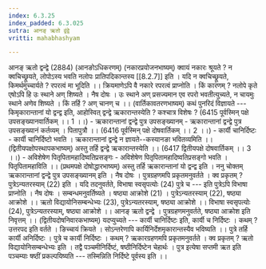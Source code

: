 ```yaml
---
index: 6.3.25
index_padded: 6.3.025
sutra: आनङ् ऋतो द्वंद्वे
vritti: mahabhashyam

---
```

 आनङ् ऋतो द्वन्द्वे (2884) (आनङोऽधिकरणम्) (नकारप्रयोजनभाष्यम्) क्वायं नकारः श्रूयते ? न क्वचिच्छ्रूयते, लोपोऽस्य भवति नलोपः प्रातिपदिकान्तस्य [[8.2.7]] इति । यदि न क्वचिच्छ्रूयते, किमर्थमुच्चार्यते ? रपरत्वं मा भूदिति ।। क्रियमाणेऽपि वै नकारे रपरत्वं प्राप्नोति । किं कारणम् ? नलोपे कृते एषोऽपि हि उः स्थाने अण् शिष्यते । नैष दोषः । उः स्थाने अण् प्रसज्यमान एव रपरो भवतीत्युच्यते, न चायमुः स्थाने अणेव शिष्यते । किं तर्हि ? अण् चानण् च ।। (वार्तिकावतरणभाष्यम्) कथं पुनरिदं विज्ञायते --- किमृकारान्तानां यो द्वन्द्व इति, आहोस्वित् द्वन्द्वे ऋकारान्तस्येति ? कश्चात्र विशेषः ? (6415 पूर्वस्मिन् पक्षे उपसङ्ख्यानवार्तिकम् ।। 1 ।।) - ऋकारान्तानां द्वन्द्वे पुत्र उपसङ्ख्यानम् - ऋकारान्तानां द्वन्द्वे पुत्र उपसङ्ख्यानं कर्तव्यम् । पितापुत्रौ ।। (6416 पूर्वस्मिन् पक्षे दोषवार्तिकम् ।। 2 ।।) - कार्यी चानिर्दिष्टः - कार्यी चानिर्दिष्टो भवति । ऋकारान्तानां द्वन्द्वे न ज्ञायते--कस्यानङा भवितव्यमिति ।। (द्वितीयपक्षोपस्थापकभाष्यम्) अस्तु तर्हि द्वन्द्वे ऋकारान्तस्येति ।। (6417 द्वितीयपक्षे दोषवार्तिकम् ।। 3 ।।) - अविशेषेण पितृपितामहादिष्वतिप्रसङ्गः - अविशेषेण पितृपितामहादिष्वतिप्रसङ्गो भवति । पितृपितामहाविति ।। (प्रथमपक्षे दोषोद्धारभाष्यम्) अस्तु तर्हि ऋकारान्तानां यो द्वन्द्व इति । ननु चोक्तम् ऋकारान्तानां द्वन्द्वे पुत्र उपसङ्ख्यानम् इति । नैष दोषः । पुत्रग्रहणमपि प्रकृतमनुवर्तते । क्व प्रकृतम् ? पुत्रेऽन्यतरस्याम् (22) इति । यदि तदनुवर्तते, विभाषा स्वसृपत्योः (24) पुत्रे च --- इति पुत्रेऽपि विभाषा प्राप्नोति । नैष दोषः । सम्बन्धमनुवर्तिष्यते । षष्ठ्या आक्रोशे (21) । पुत्रेऽन्यतरस्याम् (22), षष्ठ्या आक्रोशे ।। ऋतो विद्यायोनिसम्बन्धेभ्यः (23), पुत्रेऽन्यतरस्याम्, षष्ठ्या आक्रोशे ।। विभाषा स्वसृपत्योः (24), पुत्रेऽन्यतरस्याम्, षष्ठ्या आक्रोशे ।। आनङ् ऋतो द्वन्द्वे । पुत्रग्रहणमनुवर्तते, षष्ठ्या आक्रोश इति निवृत्तम् ।। (द्वितीयदोषनिवारकभाष्यम्) यदप्युच्यते --- कार्यी चानिर्दिष्टः इति, कार्यी च निर्दिष्टः । कथम् ? उत्तरपद इति वर्तते । ङिच्चायं क्रियते । सोऽन्तरेणापि कार्यिनिर्देशमृकारान्तस्यैव भविष्यति ।। पुत्रे तर्हि कार्यी अनिर्दिष्टः । पुत्रे च कार्यी निर्दिष्टः । कथम् ? ऋकारग्रहणमपि प्रकृतमनुवर्तते । क्व प्रकृतम् ? ऋतो विद्यायोनिसम्बन्धेभ्यः इति । तद्वै पञ्चमीनिर्दिष्टं, षष्ठीनिर्दिष्टेन चेहार्थः । पुत्र इत्येषा सप्तमी ऋत इति पञ्चम्याः षष्ठीं प्रकल्पयिष्यति --- तस्मिन्निति निर्दिष्टे पूर्वस्य इति ।। 